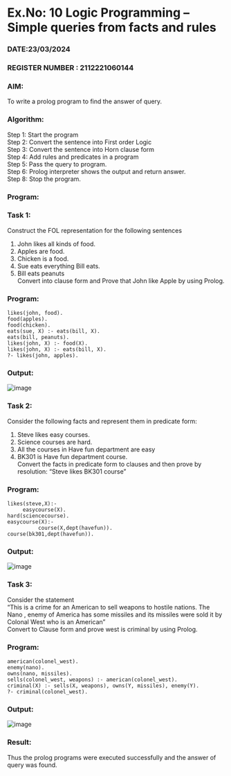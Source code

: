 # Ex.No: 10  Logic Programming –  Simple queries from facts and rules
### DATE:23/03/2024                                                                            
### REGISTER NUMBER : 2112221060144
### AIM: 
To write a prolog program to find the answer of query. 
###  Algorithm:
 Step 1: Start the program <br> 
 Step 2: Convert the sentence into First order Logic  <br> 
 Step 3:  Convert the sentence into Horn clause form  <br> 
 Step 4: Add rules and predicates in a program   <br> 
 Step 5:  Pass the query to program. <br> 
 Step 6: Prolog interpreter shows the output and return answer. <br> 
 Step 8:  Stop the program.
### Program:
### Task 1:
Construct the FOL representation for the following sentences <br> 
1.	John likes all kinds of food.  <br> 
2.	Apples are food.  <br> 
3.	Chicken is a food.  <br> 
4.	Sue eats everything Bill eats. <br> 
5.	 Bill eats peanuts  <br> 
   Convert into clause form and Prove that John like Apple by using Prolog. <br> 
### Program:
```
likes(john, food).
food(apples).
food(chicken).
eats(sue, X) :- eats(bill, X).
eats(bill, peanuts).
likes(john, X) :- food(X).
likes(john, X) :- eats(bill, X).
?- likes(john, apples).
```

### Output:
![image](https://github.com/Chandru0021/AI_Lab_2023-24/assets/131637082/1277a537-1433-4179-92ab-54c657de39e0)

### Task 2:
Consider the following facts and represent them in predicate form: <br>              
1.	Steve likes easy courses. <br> 
2.	Science courses are hard. <br> 
3. All the courses in Have fun department are easy <br> 
4. BK301 is Have fun department course.<br> 
Convert the facts in predicate form to clauses and then prove by resolution: “Steve likes BK301 course”<br> 

### Program:
```
likes(steve,X):-
     easycourse(X).
hard(sciencecourse).
easycourse(X):-
          course(X,dept(havefun)).
course(bk301,dept(havefun)).
```
### Output:
![image](https://github.com/Chandru0021/AI_Lab_2023-24/assets/131637082/7ff2db61-a2d5-4b6b-a70e-adac9e89f4f6)

### Task 3:
Consider the statement <br> 
“This is a crime for an American to sell weapons to hostile nations. The Nano , enemy of America has some missiles and its missiles were sold it by Colonal West who is an American” <br> 
Convert to Clause form and prove west is criminal by using Prolog.<br> 
### Program:
```
american(colonel_west).
enemy(nano).
owns(nano, missiles).
sells(colonel_west, weapons) :- american(colonel_west).
criminal(X) :- sells(X, weapons), owns(Y, missiles), enemy(Y).
?- criminal(colonel_west).

```
### Output:
![image](https://github.com/Chandru0021/AI_Lab_2023-24/assets/131637082/4d5467d8-f648-4bd1-9460-9b4bf9977d72)

### Result:
Thus the prolog programs were executed successfully and the answer of query was found.
